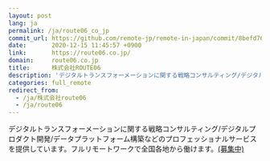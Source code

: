```yaml
---
layout: post
lang: ja
permalink: /ja/route06_co_jp
commit_url: https://github.com/remote-jp/remote-in-japan/commit/8befd768be4ab0e9e147105c063d29d895c72d86
date:       2020-12-15 11:45:57 +0900
link:       https://route06.co.jp/
domain:     route06.co.jp
title:      株式会社ROUTE06
description: 'デジタルトランスフォーメーションに関する戦略コンサルティング/デジタルプロダクト開発/データプラットフォーム構築などのプロフェッショナルサービスを提供しています。フルリモートワークで全国各地から働けます。(募集中)'
categories: full_remote
redirect_from:
  - /ja/株式会社route06
  - /ja/route06
---
```


<p>デジタルトランスフォーメーションに関する戦略コンサルティング/デジタルプロダクト開発/データプラットフォーム構築などのプロフェッショナルサービスを提供しています。フルリモートワークで全国各地から働けます。<a href="https://jobs.route06.co.jp/?utm_source=remote-in-japan&utm_medium=website&utm_campaign=ja">(募集中)</a></p>
